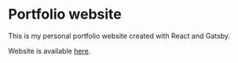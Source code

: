 # Portfolio website

This is my personal portfolio website created with React and Gatsby.

Website is available [here](https://danielalberski.adanit.pl/).
